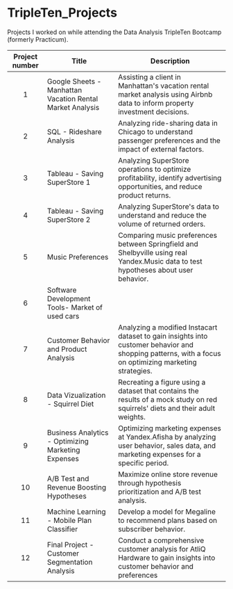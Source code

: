 # TripleTen_Projects
Projects I worked on while attending the Data Analysis TripleTen Bootcamp (formerly Practicum).


| Project number | Title | Description |
| :-----------: | ----------- |----------- |
| 1 | Google Sheets - Manhattan Vacation Rental Market Analysis | Assisting a client in Manhattan's vacation rental market analysis using Airbnb data to inform property investment decisions. |
| 2 | SQL - Rideshare Analysis | Analyzing ride-sharing data in Chicago to understand passenger preferences and the impact of external factors. |
| 3 | Tableau - Saving SuperStore 1 | Analyzing SuperStore operations to optimize profitability, identify advertising opportunities, and reduce product returns. |
| 4 | Tableau - Saving SuperStore 2 | Analyzing SuperStore's data to understand and reduce the volume of returned orders. |
| 5 | Music Preferences | Comparing music preferences between Springfield and Shelbyville using real Yandex.Music data to test hypotheses about user behavior. |
| 6 | Software Development Tools- Market of used cars |  |
| 7 | Customer Behavior and Product Analysis | Analyzing a modified Instacart dataset to gain insights into customer behavior and shopping patterns, with a focus on optimizing marketing strategies. |
| 8 | Data Vizualization - Squirrel Diet | Recreating a figure using a dataset that contains the results of a mock study on red squirrels' diets and their adult weights. |
| 9 | Business Analytics -  Optimizing Marketing Expenses | Optimizing marketing expenses at Yandex.Afisha by analyzing user behavior, sales data, and marketing expenses for a specific period. |
| 10 | A/B Test and Revenue Boosting Hypotheses | Maximize online store revenue through hypothesis prioritization and A/B test analysis. |
| 11 |  Machine Learning - Mobile Plan Classifier |  Develop a model for Megaline to recommend plans based on subscriber behavior. |
| 12 | Final Project - Customer Segmentation Analysis | Conduct a comprehensive customer analysis for AtliQ Hardware to gain insights into customer behavior and preferences |
